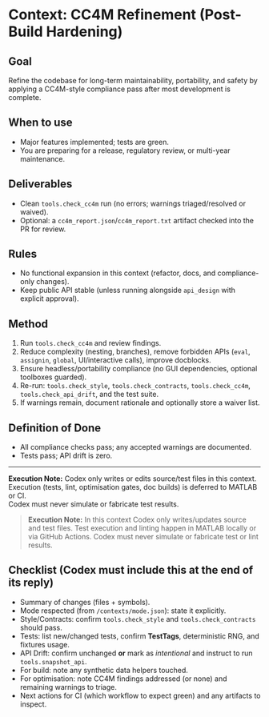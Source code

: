 # Context: CC4M Refinement (Post-Build Hardening)

## Goal
Refine the codebase for long-term maintainability, portability, and safety by applying a CC4M-style compliance pass after most development is complete.

## When to use
- Major features implemented; tests are green.
- You are preparing for a release, regulatory review, or multi-year maintenance.

## Deliverables
- Clean `tools.check_cc4m` run (no errors; warnings triaged/resolved or waived).
- Optional: a `cc4m_report.json`/`cc4m_report.txt` artifact checked into the PR for review.

## Rules
- No functional expansion in this context (refactor, docs, and compliance-only changes).
- Keep public API stable (unless running alongside `api_design` with explicit approval).

## Method
1) Run `tools.check_cc4m` and review findings.
2) Reduce complexity (nesting, branches), remove forbidden APIs (`eval`, `assignin`, `global`, UI/interactive calls), improve docblocks.
3) Ensure headless/portability compliance (no GUI dependencies, optional toolboxes guarded).
4) Re-run: `tools.check_style`, `tools.check_contracts`, `tools.check_cc4m`, `tools.check_api_drift`, and the test suite.
5) If warnings remain, document rationale and optionally store a waiver list.

## Definition of Done
- All compliance checks pass; any accepted warnings are documented.
- Tests pass; API drift is zero.


---
**Execution Note:** Codex only writes or edits source/test files in this context.  
Execution (tests, lint, optimisation gates, doc builds) is deferred to MATLAB or CI.  
Codex must never simulate or fabricate test results.


> **Execution Note:** In this context Codex only writes/updates source and test files.
> Test execution and linting happen in MATLAB locally or via GitHub Actions. Codex must
> never simulate or fabricate test or lint results.


## Checklist (Codex must include this at the end of its reply)
- Summary of changes (files + symbols).
- Mode respected (from `/contexts/mode.json`): state it explicitly.
- Style/Contracts: confirm `tools.check_style` and `tools.check_contracts` should pass.
- Tests: list new/changed tests, confirm **TestTags**, deterministic RNG, and fixtures usage.
- API Drift: confirm unchanged **or** mark as *intentional* and instruct to run `tools.snapshot_api`.
- For build: note any synthetic data helpers touched.
- For optimisation: note CC4M findings addressed (or none) and remaining warnings to triage.
- Next actions for CI (which workflow to expect green) and any artifacts to inspect.


